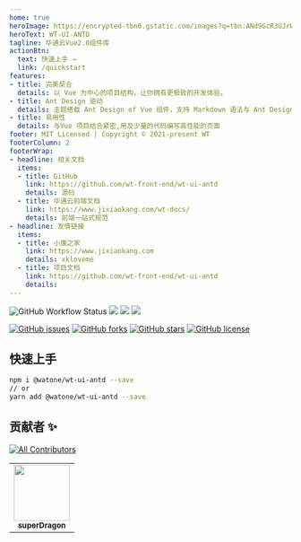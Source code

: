 ```yaml
---
home: true
heroImage: https://encrypted-tbn0.gstatic.com/images?q=tbn:ANd9GcR3UJrWOYS_v_r7MoPsAOlHZkrU8yiynHJnLoIIGW_osHxNbLbw
heroText: WT-UI-ANTD
tagline: 华通云Vue2.0组件库
actionBtn:
  text: 快速上手 →
  link: /quickstart
features:
- title: 完美契合
  details: 以 Vue 为中心的项目结构，让你拥有更极致的开发体验。
- title: Ant Design 驱动
  details: 主题搭载 Ant Design of Vue 组件，支持 Markdown 语法与 Ant Design 组件混用。
- title: 易用性
  details: 与Vue 项目结合紧密,用及少量的代码编写高性能的页面
footer: MIT Licensed | Copyright © 2021-present WT
footerColumn: 2
footerWrap:
- headline: 相关文档
  items:
  - title: GitHub
    link: https://github.com/wt-front-end/wt-ui-antd
    details: 源码
  - title: 华通云前端文档
    link: https://www.jixiaokang.com/wt-docs/
    details: 前端一站式规范
- headline: 友情链接
  items:
  - title: 小康之家
    link: https://www.jixiaokang.com
    details: xkloveme
  - title: 项目文档
    link: https://github.com/wt-front-end/wt-ui-antd
    details: 
---
```




![GitHub Workflow Status](https://img.shields.io/github/workflow/status/wt-front-end/wt-ui-antd/docs)
![](https://img.shields.io/badge/language-vue-42b983.svg)
![](https://img.shields.io/badge/link-996.icu-red.svg)
![](https://img.shields.io/badge/github-lib-darkslategrey.svg)

[![GitHub issues](https://img.shields.io/github/issues/wt-front-end/wt-ui-antd?style=for-the-badge)](https://github.com/wt-front-end/wt-ui-antd/issues)
[![GitHub forks](https://img.shields.io/github/forks/wt-front-end/wt-ui-antd?style=for-the-badge)](https://github.com/wt-front-end/wt-ui-antd/network)
[![GitHub stars](https://img.shields.io/github/stars/wt-front-end/wt-ui-antd?style=for-the-badge)](https://github.com/wt-front-end/wt-ui-antd/stargazers)
[![GitHub license](https://img.shields.io/github/license/wt-front-end/wt-ui-antd?style=for-the-badge)](https://github.com/wt-front-end/wt-ui-antd/blob/master/LICENSE)

##  快速上手

``` bash
npm i @watone/wt-ui-antd --save
// or
yarn add @watone/wt-ui-antd --save
```

## 贡献者 ✨

<!-- ALL-CONTRIBUTORS-BADGE:START - Do not remove or modify this section -->
[![All Contributors](https://img.shields.io/badge/all_contributors-1-orange.svg?style=flat-square)](#contributors)
<!-- ALL-CONTRIBUTORS-BADGE:END -->

<!-- ALL-CONTRIBUTORS-LIST:START - Do not remove or modify this section -->
<!-- prettier-ignore-start -->
<!-- markdownlint-disable -->
<table>
  <tr>
    <td align="center"><a href="https://www.jixiaokang.com/"><img src="https://avatars.githubusercontent.com/u/29595042?v=4" width="100px;" style="borderRadius:100%" alt=""/><br /><sub><b>superDragon</b></sub></a></td>
  </tr>
</table>

<!-- markdownlint-restore -->
<!-- prettier-ignore-end -->

<!-- ALL-CONTRIBUTORS-LIST:END -->